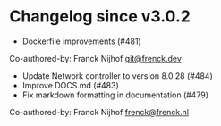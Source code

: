 # Changelog since v3.0.2
- Dockerfile improvements (#481)

Co-authored-by: Franck Nijhof <git@frenck.dev> 
- Update Network controller to version 8.0.28 (#484) 
- Improve DOCS.md (#483) 
- Fix markdown formatting in documentation (#479)

Co-authored-by: Franck Nijhof <frenck@frenck.nl> 
